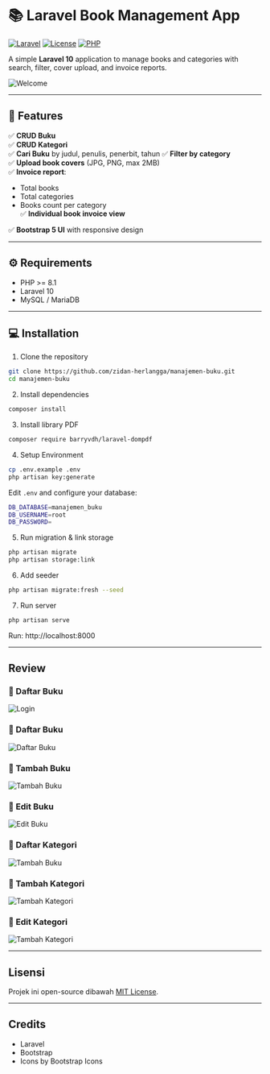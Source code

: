 # 📚 Laravel Book Management App

[![Laravel](https://img.shields.io/badge/Laravel-10.x-red?logo=laravel)](https://laravel.com/)
[![License](https://img.shields.io/badge/license-MIT-blue.svg)](LICENSE)
[![PHP](https://img.shields.io/badge/PHP-8.1%2B-777bb4?logo=php)](https://www.php.net/)

A simple **Laravel 10** application to manage books and categories with search, filter, cover upload, and invoice reports.

![Welcome](screenshots/welcome.png)

---

## 🚀 Features

✅ **CRUD Buku**  
✅ **CRUD Kategori**  
✅ **Cari Buku** by judul, penulis, penerbit, tahun
✅ **Filter by category**  
✅ **Upload book covers** (JPG, PNG, max 2MB)  
✅ **Invoice report**:

-   Total books
-   Total categories
-   Books count per category  
    ✅ **Individual book invoice view**

✅ **Bootstrap 5 UI** with responsive design

---

## ⚙️ Requirements

-   PHP >= 8.1
-   Laravel 10
-   MySQL / MariaDB

---

## 💻 Installation

1. Clone the repository

```bash
git clone https://github.com/zidan-herlangga/manajemen-buku.git
cd manajemen-buku
```

2. Install dependencies

```bash
composer install
```

3. Install library PDF

```bash
composer require barryvdh/laravel-dompdf
```

4. Setup Environment

```bash
cp .env.example .env
php artisan key:generate
```

Edit `.env` and configure your database:

```bash
DB_DATABASE=manajemen_buku
DB_USERNAME=root
DB_PASSWORD=
```

5. Run migration & link storage

```bash
php artisan migrate
php artisan storage:link
```

6. Add seeder

```bash
php artisan migrate:fresh --seed
```

7. Run server

```bash
php artisan serve
```

Run: http://localhost:8000

---

## Review

### 📌 Daftar Buku

![Login](screenshots/login.png)

### 📌 Daftar Buku

![Daftar Buku](screenshots/daftarbuku.png)

### 📌 Tambah Buku

![Tambah Buku](screenshots/tambahbuku.png)

### 📌 Edit Buku

![Edit Buku](screenshots/editbuku.png)

### 📌 Daftar Kategori

![Tambah Buku](screenshots/daftarkategori.png)

### 📌 Tambah Kategori

![Tambah Kategori](screenshots/tambahkategori.png)

### 📌 Edit Kategori

![Tambah Kategori](screenshots/editkategori.png)

---

## Lisensi

Projek ini open-source dibawah [MIT License](LICENSE).

---

## Credits

-   Laravel
-   Bootstrap
-   Icons by Bootstrap Icons
